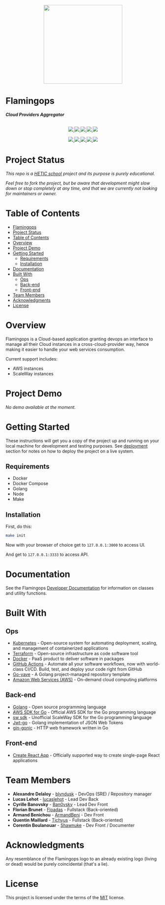 <p align="center">
  <img src="https://github.com/blyndusk/flamingops/blob/main/assets/flamingo_v2.png?raw=true" width="256">
</p>

Flamingops
====
***Cloud Providers Aggregator***

<p align="center">
    <br/>
    <a href="https://github.com/blyndusk/flamingops/releases">
      <img src="https://img.shields.io/github/v/release/blyndusk/flamingops"/>
    </a>
    <a href="https://github.com/blyndusk/flamingops/commits/main">
      <img src="https://img.shields.io/github/release-date/blyndusk/flamingops"/>
    </a>
    <a href="https://github.com/blyndusk/flamingops/issues">
      <img src="https://img.shields.io/github/issues/blyndusk/flamingops"/>
    </a>
    <a href="https://github.com/blyndusk/flamingops/pulls">
      <img src="https://img.shields.io/github/issues-pr/blyndusk/flamingops"/>
    </a>
    <a href="https://github.com/blyndusk/flamingops/blob/main/LICENSE">
      <img src="https://img.shields.io/github/license/blyndusk/flamingops"/>
    </a>
</p>

<p align="center">
  <a href="https://github.com/blyndusk/flamingops/actions/workflows/ci.api.yml">
      <img src="https://github.com/blyndusk/flamingops/actions/workflows/ci.api.yml/badge.svg"/>
    </a>
     <a href="https://github.com/blyndusk/flamingops/actions/workflows/cd.api.yml">
      <img src="https://github.com/blyndusk/flamingops/actions/workflows/cd.api.yml/badge.svg"/>
    </a>
    <a href="https://github.com/blyndusk/flamingops/actions/workflows/ci.ui.yml">
      <img src="https://github.com/blyndusk/flamingops/actions/workflows/ci.ui.yml/badge.svg"/>
    </a>
     <a href="https://github.com/blyndusk/flamingops/actions/workflows/cd.ui.yml">
      <img src="https://github.com/blyndusk/flamingops/actions/workflows/cd.ui.yml/badge.svg"/>
    </a>
     <a href="https://github.com/blyndusk/flamingops/actions/workflows/md.release.yml">
      <img src="https://github.com/blyndusk/flamingops/actions/workflows/md.release.yml/badge.svg"/>
    </a>

</p>

# Project Status
*This repo is a [HETIC school](https://www.hetic.net/) project and its purpose is purely educational.* 

*Feel free to fork the project, but be aware that development might slow down or stop completely at any time, and that we are currently not looking for maintainers or owner.*

# Table of Contents
- [Flamingops](#flamingops)
- [Project Status](#project-status)
- [Table of Contents](#table-of-contents)
- [Overview](#overview)
- [Project Demo](#project-demo)
- [Getting Started](#getting-started)
  - [Requirements](#requirements)
  - [Installation](#installation)
- [Documentation](#documentation)
- [Built With](#built-with)
  - [Ops](#ops)
  - [Back-end](#back-end)
  - [Front-end](#front-end)
- [Team Members](#team-members)
- [Acknowledgments](#acknowledgments)
- [License](#license)

# Overview
Flamingops is a Cloud-based application granting devops an interface to manage all their Cloud instances in a cross-cloud-provider way, hence making it easier to handle your web services consumption.

Current support includes:
* AWS instances
* ScaleWay instances

# Project Demo
*No demo available at the moment.*

# Getting Started
These instructions will get you a copy of the project up and running on your local machine for development and testing purposes. See [deployment](#deployment) section for notes on how to deploy the project on a live system.

## Requirements
* Docker
* Docker Compose
* Golang
* Node
* Make

## Installation
First, do this:
```bash
make init
```
Now with your browser of choice get to `127.0.0.1:3000` to access UI.

And get to `127.0.0.1:3333` to access API.

# Documentation
See the Flamingops [Developer Documentation](https://github.com/blyndusk/flamingops/wiki/) for information on classes and utility functions.


# Built With
## Ops
* [Kubernetes](https://kubernetes.io/) - Open-source system for automating deployment, scaling, and management of containerized applications
* [Terraform](https://www.terraform.io/) - Open-source infrastructure as code software tool
* [Docker](https://www.docker.com/) - PaaS product to deliver software in packages
* [GitHub Actions](https://github.com/features/actions) - Automate all your software workflows, now with world-class CI/CD. Build, test, and deploy your code right from GitHub
* [Go-yave](https://github.com/blyndusk/go-yave) - A Golang project-managed repository template
* [Amazon Web Services (AWS)](https://aws.amazon.com/) - On-demand cloud computing platforms

## Back-end
* [Golang](https://golang.org/) - Open source programming language
* [AWS SDK for Go](https://github.com/aws/aws-sdk-go) - Official AWS SDK for the Go programming language
* [sw sdk]() - Unofficial ScaleWay SDK for the Go programming language
* [Jwt-go](https://github.com/dgrijalva/jwt-go) - Golang implementation of JSON Web Tokens
* [gin-gonic](https://github.com/gin-gonic/gin) - HTTP web framework written in Go

## Front-end
* [Create React App](https://create-react-app.dev/) - Officially supported way to create single-page React applications

# Team Members
* **Alexandre Delaloy** - [blyndusk](https://github.com/blyndusk) - DevOps (SRE) / Repository manager
* **Lucas Lehot** - [lucaslehot](https://github.com/lucaslehot) - Lead Dev Back
* **Cyrille Banovsky** - [Ban0vsky](https://github.com/Ban0vsky) - Lead Dev Front
* **Florian Brunet** - [Floadas](https://github.com/Floadas) - Fullstack (Back-oriented)
* **Armand Benichou** - [ArmandBeni](https://github.com/ArmandBeni) - Dev Front
* **Quentin Maillard** - [Tichyus](https://github.com/Tichyus) - Fullstack (Back-oriented)
* **Corentin Boulanouar** - [Shawnuke](https://github.com/Shawnuke) - Dev Front / Documenter 

# Acknowledgments

Any resemblance of the Flamingops logo to an already existing logo (living or dead) would be purely coincidental (that's a lie).

# License
This project is licensed under the terms of the [MIT](./flamingops/LICENSE) license.